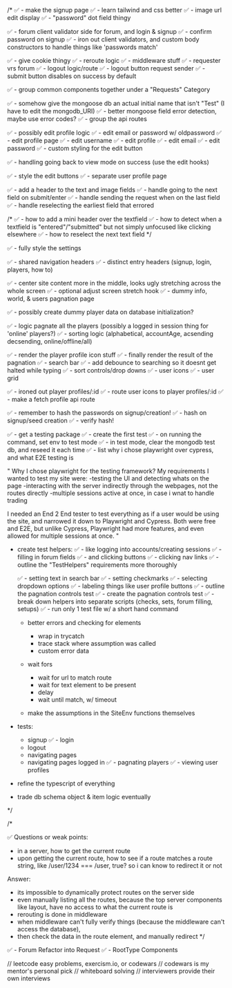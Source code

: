 /*
✅ - make the signup page
✅ - learn tailwind and css better
✅ - image url edit display
✅ - "password" dot field thingy

✅ - forum client validator side for forum, and login & signup
✅ - confirm password on signup
✅ - iron out client validators, and custom body constructors to handle things like 'passwords match'

✅ - give cookie thingy
✅ - reroute logic
✅ - middleware stuff
✅ - requester vrs forum
✅ - logout logic/route
✅ - logout button request sender
✅ - submit button disables on success by default

✅ - group common components together under a "Requests" Category

✅ - somehow give the mongoose db an actual initial name that isn't "Test" (I have to edit the mongodb_URI)
✅ - better mongoose field error detection, maybe use error codes?
✅ - group the api routes

✅ - possibly edit profile logic
    ✅ - edit email or password w/ oldpassword
✅ - edit profile page
    ✅ - edit username
    ✅ - edit profile
    ✅ - edit email
    ✅ - edit password
✅ - custom styling for the edit button

✅ - handling going back to view mode on success (use the edit hooks)

✅ - style the edit buttons
✅ - separate user profile page

✅ - add a header to the text and image fields
✅ - handle going to the next field on submit/enter
✅ - handle sending the request when on the last field
✅ - handle reselecting the earliest field that errored

/*
✅ - how to add a mini header over the textfield
✅ - how to detect when a textfield is "entered"/"submitted" but not simply unfocused like clicking elsewhere
✅ - how to reselect the next text field
*/

✅ - fully style the settings

✅ - shared navigation headers
✅ - distinct entry headers (signup, login, players, how to)

✅ - center site content more in the middle, looks ugly stretching across the whole screen
✅ - optional adjust screen stretch hook
✅ - dummy info, world, & users pagnation page

✅ - possibly create dummy player data on database initialization?

✅ - logic pagnate all the players (possibly a logged in session thing for 'online' players?)
✅ - sorting logic (alphabetical, accountAge, acsending decsending, online/offline/all)

✅ - render the player profile icon stuff
✅ - finally render the result of the pagnation
✅ - search bar
✅ - add debounce to searching so it doesnt get halted while typing
✅ - sort controls/drop downs
✅ - user icons
✅ - user grid

✅ - ironed out player profiles/:id
✅ - route user icons to player profiles/:id
✅ - make a fetch profile api route

✅ - remember to hash the passwords on signup/creation!
✅ - hash on signup/seed creation
✅ - verify hash!

✅ - get a testing package
    ✅ - create the first test
    ✅ - on running the command, set env to test mode
    ✅ - in test mode, clear the mongodb test db, and reseed it each time
    ✅ - list why i chose playwright over cypress, and what E2E testing is

"
Why I chose playwright for the testing framework?
My requirements I wanted to test my site were:
-testing the UI and detecting whats on the page
-interacting with the server indirectly through the webpages, not the routes directly
-multiple sessions active at once, in case i wnat to handle trading

I needed an End 2 End tester to test everything as if a user would be using the site, and narrowed it down to Playwright and Cypress.
Both were free and E2E, but unlike Cypress, Playwright had more features, and even allowed for multiple sessions at once.
"

- create test helpers:
    ✅ - like logging into accounts/creating sessions
    ✅ - filling in forum fields
    ✅ - and clicking buttons
    ✅ - clicking nav links
    ✅ - outline the "TestHelpers" requirements more thoroughly

    ✅ - setting text in search bar
    ✅ - setting checkmarks
    ✅ - selecting dropdown options
    ✅ - labeling things like user profile buttons
    ✅ - outline the pagnation controls test
    ✅ - create the pagnation controls test
    ✅ - break down helpers into separate scripts (checks, sets, forum filling, setups)
    ✅ - run only 1 test file w/ a short hand command

    - better errors and checking for elements
        - wrap in trycatch
        - trace stack where assumption was called
        - custom error data
    
    - wait fors
        - wait for url to match route
        - wait for text element to be present
        - delay
        - wait until match, w/ timeout
    
    - make the assumptions in the SiteEnv functions themselves


- tests:
    - signup
    ✅ - login
    - logout
    - navigating pages
    - navigating pages logged in
    ✅ - pagnating players
    ✅ - viewing user profiles

- refine the typescript of everything

- trade db schema object & item logic eventually

*/











/*

✅ Questions or weak points:
- in a server, how to get the current route
- upon getting the current route, how to see if a route matches a route string, like /user/1234 === /user, true? so i can know to redirect it or not

Answer:
- its impossible to dynamically protect routes on the server side
- even manually listing all the routes, because the top server components like layout, have no access to what the current route is
- rerouting is done in middleware
- when middleware can't fully verify things (because the middleware can't access the database),
- then check the data in the route element, and manually redirect
*/


✅ - Forum Refactor into Request
✅ - RootType Components

// leetcode easy problems, exercism.io, or codewars
// codewars is my mentor's personal pick
// whiteboard solving
// interviewers provide their own interviews
